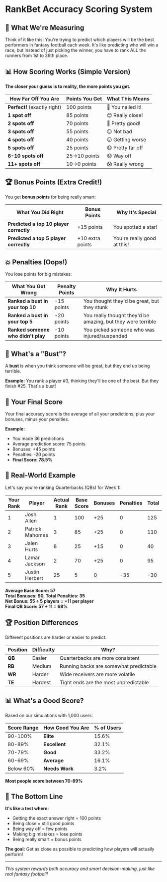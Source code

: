 # RankBet Accuracy Scoring System

## 🎯 What We're Measuring

Think of it like this: You're trying to predict which players will be the best performers in fantasy football each week. It's like predicting who will win a race, but instead of just picking the winner, you have to rank ALL the runners from 1st to 36th place.

## 📊 How Scoring Works (Simple Version)

**The closer your guess is to reality, the more points you get.**

| How Far Off You Are | Points You Get | What This Means |
|-------------------|----------------|-----------------|
| **Perfect!** (exactly right) | 100 points | 🎯 You nailed it! |
| **1 spot off** | 85 points | 😊 Really close! |
| **2 spots off** | 70 points | 🙂 Pretty good! |
| **3 spots off** | 55 points | 😐 Not bad |
| **4 spots off** | 40 points | 😕 Getting worse |
| **5 spots off** | 25 points | 😞 Pretty far off |
| **6-10 spots off** | 25→10 points | 😞 Way off |
| **11+ spots off** | 10→0 points | 😱 Really wrong |

## 🏆 Bonus Points (Extra Credit!)

You get **bonus points** for being really smart:

| What You Did Right | Bonus Points | Why It's Special |
|-------------------|--------------|------------------|
| **Predicted a top 10 player correctly** | +15 points | You spotted a star! |
| **Predicted a top 5 player correctly** | +10 extra points | You're really good at this! |

## 💥 Penalties (Oops!)

You lose points for big mistakes:

| What You Got Wrong | Penalty Points | Why It Hurts |
|-------------------|----------------|--------------|
| **Ranked a bust in your top 10** | -15 points | You thought they'd be great, but they stunk |
| **Ranked a bust in your top 5** | -20 points | You really thought they'd be amazing, but they were terrible |
| **Ranked someone who didn't play** | -10 points | You picked someone who was injured/suspended |

## 🚫 What's a "Bust"?

A **bust** is when you think someone will be great, but they end up being terrible.

**Example:** You rank a player #3, thinking they'll be one of the best. But they finish #25. That's a bust!

## 🧮 Your Final Score

Your final accuracy score is the average of all your predictions, plus your bonuses, minus your penalties.

**Example:**
- You made 36 predictions
- Average prediction score: 75 points
- Bonuses: +45 points
- Penalties: -20 points
- **Final Score: 78.5%**

## 🏈 Real-World Example

Let's say you're ranking Quarterbacks (QBs) for Week 1:

| Your Rank | Player | Actual Rank | Base Score | Bonuses | Penalties | Total |
|-----------|--------|-------------|------------|---------|-----------|-------|
| 1 | Josh Allen | 1 | 100 | +25 | 0 | 125 |
| 2 | Patrick Mahomes | 3 | 85 | +25 | 0 | 110 |
| 3 | Jalen Hurts | 8 | 25 | +15 | 0 | 40 |
| 4 | Lamar Jackson | 2 | 70 | +25 | 0 | 95 |
| 5 | Justin Herbert | 25 | 5 | 0 | -35 | -30 |

**Average Base Score: 57**  
**Total Bonuses: 90, Total Penalties: 35**  
**Net Bonus: 55 ÷ 5 players = +11 per player**  
**Final QB Score: 57 + 11 = 68%**

## 🏆 Position Differences

Different positions are harder or easier to predict:

| Position | Difficulty | Why? |
|----------|------------|------|
| **QB** | Easier | Quarterbacks are more consistent |
| **RB** | Medium | Running backs are somewhat predictable |
| **WR** | Harder | Wide receivers are more volatile |
| **TE** | Hardest | Tight ends are the most unpredictable |

## 📊 What's a Good Score?

Based on our simulations with 1,000 users:

| Score Range | How Good You Are | % of Users |
|-------------|------------------|------------|
| 90-100% | **Elite** | 15.6% |
| 80-89% | **Excellent** | 32.1% |
| 70-79% | **Good** | 33.2% |
| 60-69% | **Average** | 16.1% |
| Below 60% | **Needs Work** | 3.2% |

**Most people score between 70-89%**

## 🎯 The Bottom Line

**It's like a test where:**
- Getting the exact answer right = 100 points
- Being close = still good points
- Being way off = few points
- Making big mistakes = lose points
- Being really smart = bonus points

**The goal:** Get as close as possible to predicting how players will actually perform!

---

*This system rewards both accuracy and smart decision-making, just like real fantasy football!* 